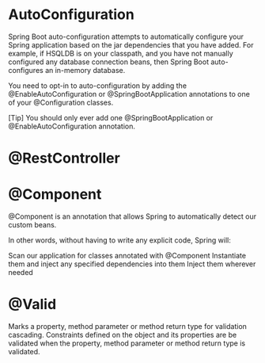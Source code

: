 # AutoConfiguration

Spring Boot auto-configuration attempts to automatically configure your Spring application based on the jar dependencies
that you have added. For example, if HSQLDB is on your classpath, and you have not manually configured any database
connection beans, then Spring Boot auto-configures an in-memory database.

You need to opt-in to auto-configuration by adding the @EnableAutoConfiguration or @SpringBootApplication annotations to
one of your @Configuration classes.

[Tip]
You should only ever add one @SpringBootApplication or @EnableAutoConfiguration annotation.

# @RestController


# @Component
@Component is an annotation that allows Spring to automatically detect our custom beans.

In other words, without having to write any explicit code, Spring will:

Scan our application for classes annotated with @Component
Instantiate them and inject any specified dependencies into them
Inject them wherever needed

# @Valid
Marks a property, method parameter or method return type for validation cascading.
Constraints defined on the object and its properties are be validated when the property, 
method parameter or method return type is validated.

